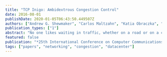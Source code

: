 ```yaml
---
title: "TCP Inigo: Ambidextrous Congestion Control"
date: 2016-08-01
publishDate: 2020-01-05T06:43:50.449507Z
authors: ["Andrew G. Shewmaker", "Carlos Maltzahn", "Katia Obraczka", "Scott Brandt", "John Bent"]
publication_types: ["1"]
abstract: "No one likes waiting in traffic, whether on a road or on a computer network. Stuttering audio, slow interactive feedback, and untimely pauses in video annoy everyone and cost businesses sales and productivity. An ideal network should (1) minimize latency, (2) maximize bandwidth, (3) share resources according to a desired policy, (4) enable incremental deployment, and (5) minimize administrative overhead. Many technologies have been developed, but none yet satisfactorily address all five goals. The best performing solutions developed so far require controlled environments where coordinated modification of multiple components in the network is possible, but they suffer poor performance in more complex scenarios. We present TCP Inigo, which uses independent delay-based algorithms on the sender and receiver (i.e. ambidextrously) to satisfy all five goals. In networks with single administrative domains, like those in data centers, Inigo's fairness, bandwidth, and latency indices are up to 1.3x better than the best deployable solution. When deployed in a more complex environment, such as across administrative domains, Inigo possesses latency distribution tail up to 42x better."
featured: false
publication: "*25th International Conference on Computer Communications and Networks (ICCCN 2016)*"
tags: ["papers", "networking", "congestion", "datacenter"]
---
```



